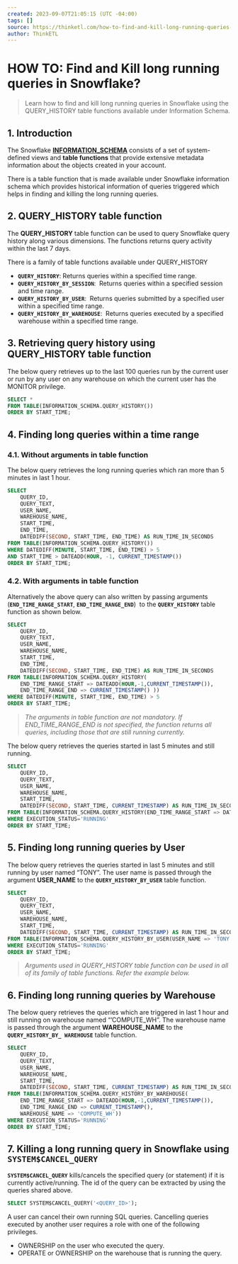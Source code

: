 ```yaml
---
created: 2023-09-07T21:05:15 (UTC -04:00)
tags: []
source: https://thinketl.com/how-to-find-and-kill-long-running-queries-in-snowflake/
author: ThinkETL
---
```


# HOW TO: Find and Kill long running queries in Snowflake? 


> Learn how to find and kill long running queries in Snowflake using the QUERY_HISTORY table functions available under Information Schema.


## **1. Introduction**

The Snowflake **[INFORMATION_SCHEMA](https://thinketl.com/snowflake-information-schema/)** consists of a set of system-defined views and **table functions** that provide extensive metadata information about the objects created in your account.

There is a table function that is made available under Snowflake information schema which provides historical information of queries triggered which helps in finding and killing the long running queries.

## **2. QUERY_HISTORY table function**

The **QUERY_HISTORY** table function can be used to query Snowflake query history along various dimensions. The functions returns query activity within the last 7 days.

There is a family of table functions available under QUERY_HISTORY

-   **`QUERY_HISTORY`**: Returns queries within a specified time range.
-   **`QUERY_HISTORY_BY_SESSION`**:  Returns queries within a specified session and time range.
-   **`QUERY_HISTORY_BY_USER`**:  Returns queries submitted by a specified user within a specified time range.
-   **`QUERY_HISTORY_BY_WAREHOUSE`**:  Returns queries executed by a specified warehouse within a specified time range.

## **3. Retrieving query history using QUERY_HISTORY table function**

The below query retrieves up to the last 100 queries run by the current user or run by any user on any warehouse on which the current user has the MONITOR privilege.

```sql
SELECT *
FROM TABLE(INFORMATION_SCHEMA.QUERY_HISTORY())
ORDER BY START_TIME;
```

## **4. Finding long queries within a time range**

### **4.1. Without arguments in table function**

The below query retrieves the long running queries which ran more than 5 minutes in last 1 hour.

```sql
SELECT
    QUERY_ID,
    QUERY_TEXT,
    USER_NAME,
    WAREHOUSE_NAME,
    START_TIME,
    END_TIME,
    DATEDIFF(SECOND, START_TIME, END_TIME) AS RUN_TIME_IN_SECONDS
FROM TABLE(INFORMATION_SCHEMA.QUERY_HISTORY())
WHERE DATEDIFF(MINUTE, START_TIME, END_TIME) > 5
AND START_TIME > DATEADD(HOUR, -1, CURRENT_TIMESTAMP())
ORDER BY START_TIME;
```

### **4.2. With arguments in table function**

Alternatively the above query can also written by passing arguments (**`END_TIME_RANGE_START`**, **`END_TIME_RANGE_END`**)  to the **`QUERY_HISTORY`** table function as shown below.

```sql
SELECT
    QUERY_ID,
    QUERY_TEXT,
    USER_NAME,
    WAREHOUSE_NAME,
    START_TIME,
    END_TIME,
    DATEDIFF(SECOND, START_TIME, END_TIME) AS RUN_TIME_IN_SECONDS
FROM TABLE(INFORMATION_SCHEMA.QUERY_HISTORY(
    END_TIME_RANGE_START => DATEADD(HOUR,-1,CURRENT_TIMESTAMP()),
    END_TIME_RANGE_END => CURRENT_TIMESTAMP() ))
WHERE DATEDIFF(MINUTE, START_TIME, END_TIME) > 5
ORDER BY START_TIME;
```

> _The arguments in table function are not mandatory. If END_TIME_RANGE_END is not specified, the function returns all queries, including those that are still running currently._

The below query retrieves the queries started in last 5 minutes and still running.

```sql
SELECT
    QUERY_ID,
    QUERY_TEXT,
    USER_NAME,
    WAREHOUSE_NAME,
    START_TIME,
    DATEDIFF(SECOND, START_TIME, CURRENT_TIMESTAMP) AS RUN_TIME_IN_SECONDS
FROM TABLE(INFORMATION_SCHEMA.QUERY_HISTORY(END_TIME_RANGE_START => DATEADD(MINUTE, -5, CURRENT_TIMESTAMP)))
WHERE EXECUTION_STATUS='RUNNING'
ORDER BY START_TIME;
```

## **5. Finding long running queries by User**

The below query retrieves the queries started in last 5 minutes and still running by user named “TONY”. The user name is passed through the argument **USER_NAME** to the **`QUERY_HISTORY_BY_USER`** table function.

```sql
SELECT
    QUERY_ID,
    QUERY_TEXT,
    USER_NAME,
    WAREHOUSE_NAME,
    START_TIME,
    DATEDIFF(SECOND, START_TIME, CURRENT_TIMESTAMP) AS RUN_TIME_IN_SECONDS
FROM TABLE(INFORMATION_SCHEMA.QUERY_HISTORY_BY_USER(USER_NAME => 'TONY'))
WHERE EXECUTION_STATUS='RUNNING'
ORDER BY START_TIME;
```

> _Arguments used in QUERY_HISTORY table function can be used in all of its family of table functions. Refer the example below._

## **6. Finding long running queries by Warehouse**

The below query retrieves the queries which are triggered in last 1 hour and still running on warehouse named “’COMPUTE_WH”. The warehouse name is passed through the argument **WAREHOUSE_NAME** to the **`QUERY_HISTORY_BY_ WAREHOUSE`** table function.

```sql
SELECT
    QUERY_ID,
    QUERY_TEXT,
    USER_NAME,
    WAREHOUSE_NAME,
    START_TIME,
    DATEDIFF(SECOND, START_TIME, CURRENT_TIMESTAMP) AS RUN_TIME_IN_SECONDS
FROM TABLE(INFORMATION_SCHEMA.QUERY_HISTORY_BY_WAREHOUSE(
    END_TIME_RANGE_START => DATEADD(HOUR,-1,CURRENT_TIMESTAMP()),
    END_TIME_RANGE_END => CURRENT_TIMESTAMP(),
    WAREHOUSE_NAME => 'COMPUTE_WH'))
WHERE EXECUTION_STATUS='RUNNING'
ORDER BY START_TIME;
```

## **7. Killing a long running query in Snowflake using `SYSTEM$CANCEL_QUERY`**

**`SYSTEM$CANCEL_QUERY`** kills/cancels the specified query (or statement) if it is currently active/running. The id of the query can be extracted by using the queries shared above.

```sql
SELECT SYSTEM$CANCEL_QUERY('<QUERY_ID>');
```

A user can cancel their own running SQL queries. Cancelling queries executed by another user requires a role with one of the following privileges.

-   OWNERSHIP on the user who executed the query.
-   OPERATE or OWNERSHIP on the warehouse that is running the query.

